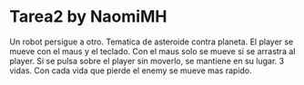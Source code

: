 # Tarea2 by NaomiMH
Un robot persigue a otro. Tematica de asteroide contra planeta. El player se mueve con el maus y el teclado. Con el maus solo se mueve si se arrastra al player. Si se pulsa sobre el player sin moverlo, se mantiene en su lugar. 3 vidas. Con cada vida que pierde el enemy se mueve mas rapido.
